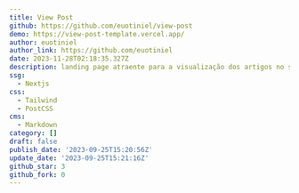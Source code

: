 ```yaml
---
title: View Post
github: https://github.com/euotiniel/view-post
demo: https://view-post-template.vercel.app/
author: euotiniel
author_link: https://github.com/euotiniel
date: 2023-11-28T02:18:35.327Z
description: landing page atraente para a visualização dos artigos no seu blog
ssg:
  - Nextjs
css:
  - Tailwind
  - PostCSS
cms:
  - Markdown
category: []
draft: false
publish_date: '2023-09-25T15:20:56Z'
update_date: '2023-09-25T15:21:16Z'
github_star: 3
github_fork: 0
---
```

